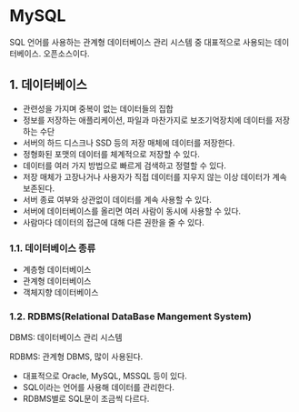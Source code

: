 # MySQL

SQL 언어를 사용하는 관계형 데이터베이스 관리 시스템 중 대표적으로 사용되는 데이터베이스. 오픈소스이다.

## 1. 데이터베이스

- 관련성을 가지며 중복이 없는 데이터들의 집합  
- 정보를 저장하는 애플리케이션, 파일과 마찬가지로 보조기억장치에 데이터를 저장하는 수단
- 서버의 하드 디스크나 SSD 등의 저장 매체에 데이터를 저장한다.  
- 정형화된 포맷의 데이터를 체계적으로 저장할 수 있다.
- 데이터를 여러 가지 방법으로 빠르게 검색하고 정렬할 수 있다.
- 저장 매체가 고장나거나 사용자가 직접 데이터를 지우지 않는 이상 데이터가 계속 보존된다.
- 서버 종료 여부와 상관없이 데이터를 계속 사용할 수 있다.
- 서버에 데이터베이스를 올리면 여러 사람이 동시에 사용할 수 있다.
- 사람마다 데이터의 접근에 대해 다른 권한을 줄 수 있다. 

### 1.1. 데이터베이스 종류

- 계층형 데이터베이스
- 관계형 데이터베이스
- 객체지향 데이터베이스

### 1.2. RDBMS(Relational DataBase Mangement System)

DBMS: 데이터베이스 관리 시스템

RDBMS: 관계형 DBMS, 많이 사용된다. 
- 대표적으로 Oracle, MySQL, MSSQL 등이 있다.
- SQL이라는 언어를 사용해 데이터를 관리한다.
- RDBMS별로 SQL문이 조금씩 다르다.


